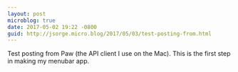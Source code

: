 ```yaml
---
layout: post
microblog: true
date: 2017-05-02 19:22 -0800
guid: http://jsorge.micro.blog/2017/05/03/test-posting-from.html
---
```

Test posting from Paw (the API client I use on the Mac). This is the first step in making my menubar app.
